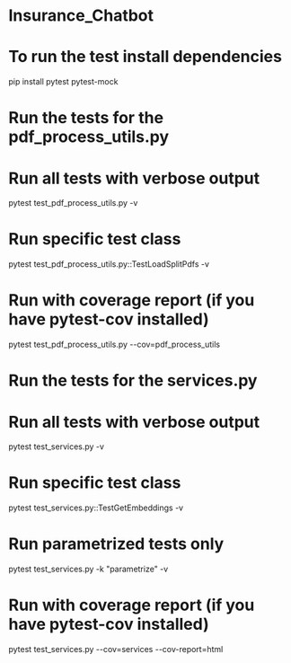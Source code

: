 # Insurance_Chatbot


# To run the test install dependencies
pip install pytest pytest-mock
# Run the tests for the pdf_process_utils.py
# Run all tests with verbose output
pytest test_pdf_process_utils.py -v
# Run specific test class
pytest test_pdf_process_utils.py::TestLoadSplitPdfs -v
# Run with coverage report (if you have pytest-cov installed)
pytest test_pdf_process_utils.py --cov=pdf_process_utils

# Run the tests for the services.py
# Run all tests with verbose output
pytest test_services.py -v
# Run specific test class
pytest test_services.py::TestGetEmbeddings -v
# Run parametrized tests only
pytest test_services.py -k "parametrize" -v
# Run with coverage report (if you have pytest-cov installed)
pytest test_services.py --cov=services --cov-report=html
